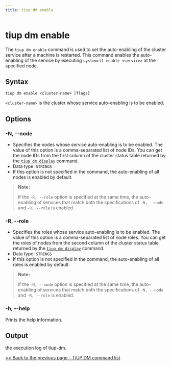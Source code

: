 ```yaml
---
title: tiup dm enable
---
```


# tiup dm enable

The `tiup dm enable` command is used to set the auto-enabling of the cluster service after a machine is restarted. This command enables the auto-enabling of the service by executing `systemctl enable <service>` at the specified node.

## Syntax

```shell
tiup dm enable <cluster-name> [flags]
```

`<cluster-name>` is the cluster whose service auto-enabling is to be enabled.

## Options

### -N, --node

- Specifies the nodes whose service auto-enabling is to be enabled. The value of this option is a comma-separated list of node IDs. You can get the node IDs from the first column of the cluster status table returned by the [`tiup dm display`](/tiup/tiup-component-dm-display.md) command.
- Data type: `STRINGS`
- If this option is not specified in the command, the auto-enabling of all nodes is enabled by default.

> **Note:**
>
> If the `-R, --role` option is specified at the same time, the auto-enabling of services that match both the specifications of `-N, --node` and `-R, --role` is enabled.

### -R, --role

- Specifies the roles whose service auto-enabling is to be enabled. The value of this option is a comma-separated list of node roles. You can get the roles of nodes from the second column of the cluster status table returned by the [`tiup dm display`](/tiup/tiup-component-dm-display.md) command.
- Data type: `STRINGS`
- If this option is not specified in the command, the auto-enabling of all roles is enabled by default.

> **Note:**
>
> If the `-N, --node` option is specified at the same time, the auto-enabling of services that match both the specifications of `-N, --node` and `-R, --role` is enabled.

### -h, --help

Prints the help information.

## Output

the execution log of tiup-dm.

[<< Back to the previous page - TiUP DM command list](/tiup/tiup-component-dm.md#command-list)
